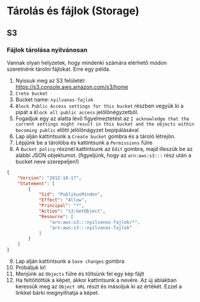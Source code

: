 # Tárolás és fájlok (Storage)

## S3

### Fájlok tárolása nyilvánosan

Vannak olyan helyzetek, hogy mindenki számára elérhető módon szeretnénk tárolni fájlokat. Erre egy példa.

1. Nyissuk meg az S3 felületét: https://s3.console.aws.amazon.com/s3/home
2. `Crete bucket`
3. Bucket name: `nyilvanos-fajlok`
4. `Block Public Access settings for this bucket` részben vegyük ki a pipát a `Block all public access` jelölőnégyzetből.
5. Fogadjuk egy az alatta lévő figyelmeztetést az `I acknowledge that the current settings might result in this bucket and the objects within becoming public` előtti jelölőnágyzet bepipálásával
6. Lap alján kattintsunk a `Create bucket` gombra és a tároló létrejön.
7. Lépjünk be a tárolóba és kattintsunk a `Permissions` fülre
8. A `Bucket policy` résznél kattintsunk az `Edit` gombra, majd illeszük be az alábbi JSON objektumot. (figyeljünk, hogy az `arn:aws:s3:::` rész után a bucket neve szerepeljen!)
```json
{
    "Version": "2012-10-17",
    "Statement": [
        {
            "Sid": "PublikusMinden",
            "Effect": "Allow",
            "Principal": "*",
            "Action": "s3:GetObject",
            "Resource": [
                "arn:aws:s3:::nyilvanos-fajlok/*",
                "arn:aws:s3:::nyilvanos-fajlok"
            ]
        }
    ]
}
```
9. Lap alján kattintsunk a `Save changes` gombra
10. Próbáljuk ki! 
11. Menjünk az `Objects` fülre és töltsünk fel egy kép fájlt
12. Ha feltöltöttük a képet, akkor kattintsunk a nevére. Az új ablakban keressük meg az `Object URL` részt és másoljuk ki az értékét. Ezzel a linkkel bárki megnyithatja a képet. 